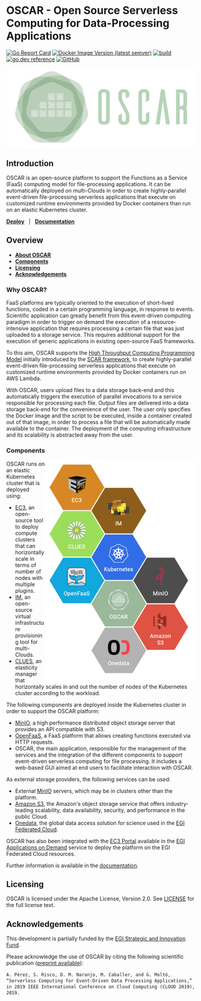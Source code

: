 # OSCAR - Open Source Serverless Computing for Data-Processing Applications

[![Go Report Card](https://goreportcard.com/badge/github.com/grycap/oscar)](https://goreportcard.com/report/github.com/grycap/oscar)
[![Docker Image Version (latest semver)](https://img.shields.io/docker/v/grycap/oscar)](https://hub.docker.com/r/grycap/oscar)
[![build](https://github.com/grycap/oscar/workflows/build/badge.svg)](https://github.com/grycap/oscar/actions?query=workflow%3Abuild)
[![go.dev reference](https://img.shields.io/badge/go.dev-reference-007d9c?logo=go&logoColor=white&style=flat)](https://pkg.go.dev/github.com/grycap/oscar)
[![GitHub](https://img.shields.io/github/license/grycap/oscar)](https://github.com/grycap/oscar/blob/master/LICENSE)

![OSCAR-logo](docs/images/oscar3.png)

## Introduction

OSCAR is an open-source platform to support the Functions as a Service (FaaS) computing model for file-processing applications. It can be automatically deployed on multi-Clouds in order to create highly-parallel event-driven file-processing serverless applications that execute on customized runtime environments provided by Docker containers than run on an elastic Kubernetes cluster.

[**Deploy**](https://grycap.github.io/oscar/deploy-im-dashboard.html) &nbsp; |
&nbsp; [**Documentation**](https://grycap.github.io/oscar/) &nbsp;

## Overview

- [**About OSCAR**](#why-oscar)
- [**Components**](#components)
- [**Licensing**](#licensing)
- [**Acknowledgements**](#acknowledgements)

### Why OSCAR?
FaaS platforms are typically oriented to the execution of short-lived functions, coded in a certain programming language, in response to events. Scientific application can greatly benefit from this event-driven computing paradigm in order to trigger on demand the execution of a resource-intensive application that requires processing a certain file that was just uploaded to a storage service. This requires additional support for the execution of generic applications in existing open-source FaaS frameworks.

To this aim, OSCAR supports the [High Throughput Computing Programming Model](https://scar.readthedocs.io/en/latest/prog_model.html) initially introduced by the [SCAR framework](https://github.com/grycap/scar), to create highly-parallel event-driven file-processing serverless applications that execute on customized runtime environments provided by Docker containers run on AWS Lambda.

With OSCAR, users upload files to a data storage back-end and this automatically triggers the execution of parallel invocations to a service responsible for processing each file. Output files are delivered into a data storage back-end for the convenience of the user. The user only specifies the Docker image and the script to be executed, inside a container created out of that image, in order to process a file that will be automatically made available to the container. The deployment of the computing infrastructure and its scalability is abstracted away from the user.

### Components

<img align="right" src="docs/images/oscar-components.png" alt="OSCAR Components" width="400"></left>

OSCAR runs on an elastic Kubernetes cluster that is deployed using:

- [EC3](http://www.grycap.upv.es/ec3), an open-source tool to deploy compute clusters that can horizontally scale in terms of number of nodes with multiple plugins.
- [IM](http://www.grycap.upv.es/im), an open-source virtual infrastructure provisioning tool for multi-Clouds.
- [CLUES](http://github.com/grycap/clues), an elasticity manager that horizontally scales in and out the number of nodes of the Kubernetes cluster according to the workload.

The following components are deployed inside the Kubernetes cluster in order to support the OSCAR platform:

- [MinIO](http://minio.io), a high performance distributed object storage server that provides an API compatible with S3. 
- [OpenFaaS](https://www.openfaas.com/), a FaaS platform that allows creating functions executed via HTTP requests.
- OSCAR, the main application, responsible for the management of the services and the integration of the different components to support event-driven serverless computing for file processing. It includes a web-based GUI aimed at end users to facilitate interaction with OSCAR.

As external storage providers, the following services can be used:

- External [MinIO](https://min.io) servers, which may be in clusters other than the platform.
- [Amazon S3](https://aws.amazon.com/s3/), the Amazon's  object storage service that offers industry-leading scalability, data availability, security, and performance in the public Cloud.
- [Onedata](https://onedata.org/), the global data access solution for science used in the [EGI Federated Cloud](https://datahub.egi.eu/).

OSCAR has also been integrated with the [EC3 Portal](https://servproject.i3m.upv.es/ec3-ltos/index.php) available in the [EGI Applications on Demand](https://www.egi.eu/services/applications-on-demand/) service to deploy the platform on the EGI Federated Cloud resources.

Further information is available in the [documentation](https://grycap.github.io/oscar).

## Licensing

OSCAR is licensed under the Apache License, Version 2.0. See
[LICENSE](https://github.com/grycap/scar/blob/master/LICENSE) for the full
license text.

## Acknowledgements

This development is partially funded by the [EGI Strategic and Innovation Fund](https://www.egi.eu/about/egi-council/egi-strategic-and-innovation-fund/). 

Please acknowledge the use of OSCAR by citing the following scientific publication ([preprint available](https://www.grycap.upv.es/gmolto/publications/preprints/Perez2019osc.pdf)):
```
A. Pérez, S. Risco, D. M. Naranjo, M. Caballer, and G. Moltó, “Serverless Computing for Event-Driven Data Processing Applications,” in 2019 IEEE International Conference on Cloud Computing (CLOUD 2019), 2019.
```
